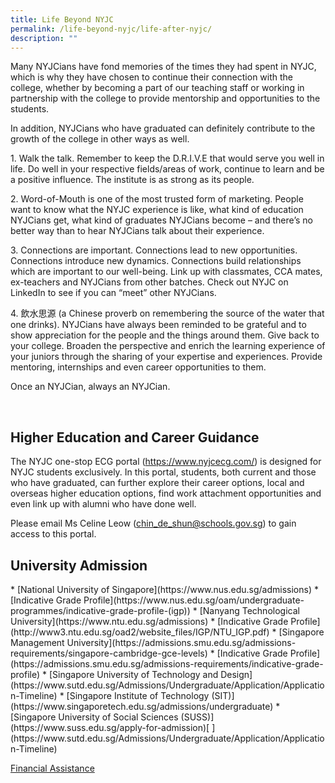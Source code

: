 ```yaml
---
title: Life Beyond NYJC
permalink: /life-beyond-nyjc/life-after-nyjc/
description: ""
---
```

<p>Many NYJCians have fond memories of the times they had spent in NYJC, which is why they have chosen to continue their connection with the college, whether by becoming a part of our teaching staff or working in partnership with the college to provide mentorship and opportunities to the students.</p>
<p>In addition, NYJCians who have graduated can definitely contribute to the growth of the college in other ways as well.&nbsp;</p>
<p>1. Walk the talk. Remember to keep the D.R.I.V.E that would serve you well in life. Do well in your respective fields/areas of work, continue to learn and be a positive influence. The institute is as strong as its people.&nbsp;</p>
<p>2. Word-of-Mouth is one of the most trusted form of marketing. People want to know what the NYJC experience is like, what kind of education NYJCians get, what kind of graduates NYJCians become &ndash; and there&rsquo;s no better way than to hear NYJCians talk about their experience.</p>
<p>3. Connections are important. Connections lead to new opportunities. Connections introduce new dynamics. Connections build relationships which are important to our well-being. Link up with classmates, CCA mates, ex-teachers and NYJCians from other batches. Check out NYJC on LinkedIn to see if you can &ldquo;meet&rdquo; other NYJCians.</p>
<p>4. 飲水思源&nbsp;(a Chinese proverb on remembering the source of the water that one drinks). NYJCians have always been reminded to be grateful and to show appreciation for the people and the things around them. Give back to your college. Broaden the perspective and enrich the learning experience of your juniors through the sharing of your expertise and experiences. Provide mentoring, internships and even career opportunities to them.</p>
<p>Once an NYJCian, always an NYJCian. </p>
<br>
<h2>Higher Education and Career Guidance</h2>


<p>The NYJC one-stop ECG portal (<a href="https://www.nyjcecg.com/" target="_blank" rel="noopener">https://www.nyjcecg.com/</a>) is designed for NYJC students exclusively. In this portal, students, both current and those who have graduated, can further explore their career options, local and overseas higher education options, find work attachment opportunities and even link up with alumni who have done well.</p>
<p>Please email Ms Celine Leow (<a href="mailto:chin_de_shun@schools.gov.sg">chin_de_shun@schools.gov.sg</a>) to gain access to this portal.</p>

<h2>University Admission</h2>
*   [National University of Singapore](https://www.nus.edu.sg/admissions)
    *   [Indicative Grade Profile](https://www.nus.edu.sg/oam/undergraduate-programmes/indicative-grade-profile-(igp))
*   [Nanyang Technological University](https://www.ntu.edu.sg/admissions)
    *   [Indicative Grade Profile](http://www3.ntu.edu.sg/oad2/website_files/IGP/NTU_IGP.pdf)
*   [Singapore Management University](https://admissions.smu.edu.sg/admissions-requirements/singapore-cambridge-gce-levels)
    *   [Indicative Grade Profile](https://admissions.smu.edu.sg/admissions-requirements/indicative-grade-profile)
*   [Singapore University of Technology and Design](https://www.sutd.edu.sg/Admissions/Undergraduate/Application/Application-Timeline)
*   [Singapore Institute of Technology (SIT)](https://www.singaporetech.edu.sg/admissions/undergraduate)
*   [Singapore University of Social Sciences (SUSS)](https://www.suss.edu.sg/apply-for-admission)[  
    ](https://www.sutd.edu.sg/Admissions/Undergraduate/Application/Application-Timeline)

[Financial Assistance](https://nanyangjc.moe.edu.sg/wp-content/uploads/2020/09/University-FAS.pdf)